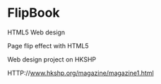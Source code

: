 FlipBook
========

HTML5 Web design

Page flip effect with HTML5

Web design project on HKSHP

HTTP://www.hkshp.org/magazine/magazine1.html

